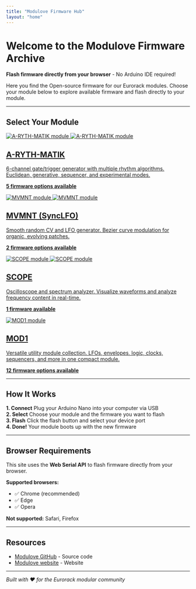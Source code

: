 ```yaml
---
title: "Modulove Firmware Hub"
layout: "home"
---
```


# Welcome to the Modulove Firmware Archive

**Flash firmware directly from your browser** - No Arduino IDE required!

Here you find the Open-source firmware for our Eurorack modules. Choose your module below to explore available firmware and flash directly to your module.

---

## Select Your Module

<div class="module-cards">
  <a href="/arythmatik" class="module-card">
    <div class="module-card-image-container">
      <img src="/images/arythmatik/A-RYTH-MATIK@2x.webp" alt="A-RYTH-MATIK module" class="module-card-image module-card-image-default">
      <img src="/images/arythmatik/A-RYTH-MATIK-W@2x.webp" alt="A-RYTH-MATIK module" class="module-card-image module-card-image-hover">
    </div>
    <h2>A-RYTH-MATIK</h2>
    <p>6-channel gate/trigger generator with multiple rhythm algorithms. Euclidean, generative, sequencer, and experimental modes.</p>
    <p><strong>5 firmware options available</strong></p>
  </a>

  <a href="/mvmnt" class="module-card">
    <div class="module-card-image-container">
      <img src="/images/mvmnt/MVMNT@2x.webp" alt="MVMNT module" class="module-card-image module-card-image-default">
      <img src="/images/mvmnt/MVMNT-W@2x.webp" alt="MVMNT module" class="module-card-image module-card-image-hover">
    </div>
    <h2>MVMNT (SyncLFO)</h2>
    <p>Smooth random CV and LFO generator. Bezier curve modulation for organic, evolving patches.</p>
    <p><strong>2 firmware options available</strong></p>
  </a>

  <a href="/scope" class="module-card">
    <div class="module-card-image-container">
      <img src="/images/scope/SCOPE@2x.webp" alt="SCOPE module" class="module-card-image module-card-image-default">
      <img src="/images/scope/SCOPE-W@2x.webp" alt="SCOPE module" class="module-card-image module-card-image-hover">
    </div>
    <h2>SCOPE</h2>
    <p>Oscilloscope and spectrum analyzer. Visualize waveforms and analyze frequency content in real-time.</p>
    <p><strong>1 firmware available</strong></p>
  </a>

  <a href="/mod1" class="module-card">
    <div class="module-card-image-container">
      <img src="/images/mod1/MDL_HAGIWO-MOD1__3LFO.jpg" alt="MOD1 module" class="module-card-image module-card-image-single">
    </div>
    <h2>MOD1</h2>
    <p>Versatile utility module collection. LFOs, envelopes, logic, clocks, sequencers, and more in one compact module.</p>
    <p><strong>12 firmware options available</strong></p>
  </a>
</div>

---

## How It Works

<div class="features">
  <div class="feature">
    <strong>1. Connect</strong>
    Plug your Arduino Nano into your computer via USB
  </div>
  <div class="feature">
    <strong>2. Select</strong>
    Choose your module and the firmware you want to flash
  </div>
  <div class="feature">
    <strong>3. Flash</strong>
    Click the flash button and select your device port
  </div>
  <div class="feature">
    <strong>4. Done!</strong>
    Your module boots up with the new firmware
  </div>
</div>

---

## Browser Requirements

This site uses the **Web Serial API** to flash firmware directly from your browser.

**Supported browsers:**
- ✅ Chrome (recommended)
- ✅ Edge
- ✅ Opera

**Not supported:** Safari, Firefox

---

## Resources

- [Modulove GitHub](https://github.com/modulove/) - Source code
- [Modulove website](https://modulove.io) - Website

---

*Built with ❤️ for the Eurorack modular community*
